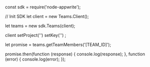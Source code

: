 const sdk = require('node-appwrite');

// Init SDK
let client = new Teams.Client();

let teams = new sdk.Teams(client);

client
    setProject('')
    setKey('')
;

let promise = teams.getTeamMembers('[TEAM_ID]');

promise.then(function (response) {
    console.log(response);
}, function (error) {
    console.log(error);
});